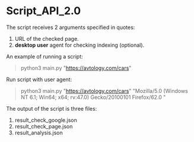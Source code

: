 # Script_API_2.0
The script receives 2 arguments specified in quotes:
1. URL of the checked page.
2. **desktop user** agent for checking indexing (optional).

An example of running a script:
>  python3 main.py "https://avtology.com/cars"

Run script with user agent:
>  python3 main.py "https://avtology.com/cars" "Mozilla/5.0 (Windows NT 6.1; Win64; x64; rv:47.0) Gecko/20100101 Firefox/62.0 "

The output of the script is three files:
1. result_check_google.json
2. result_check_page.json
3. result_analysis.json
